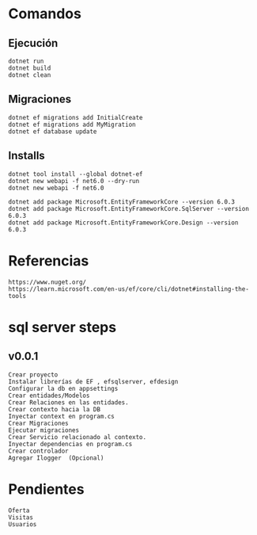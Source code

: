 # Comandos

## Ejecución

    dotnet run
    dotnet build
    dotnet clean

## Migraciones

    dotnet ef migrations add InitialCreate
    dotnet ef migrations add MyMigration
    dotnet ef database update

## Installs

    dotnet tool install --global dotnet-ef
    dotnet new webapi -f net6.0 --dry-run
    dotnet new webapi -f net6.0

    dotnet add package Microsoft.EntityFrameworkCore --version 6.0.3
    dotnet add package Microsoft.EntityFrameworkCore.SqlServer --version 6.0.3
    dotnet add package Microsoft.EntityFrameworkCore.Design --version 6.0.3

# Referencias

    https://www.nuget.org/
    https://learn.microsoft.com/en-us/ef/core/cli/dotnet#installing-the-tools

# sql server steps

## v0.0.1

    Crear proyecto
    Instalar librerías de EF , efsqlserver, efdesign
    Configurar la db en appsettings
    Crear entidades/Modelos
    Crear Relaciones en las entidades.
    Crear contexto hacia la DB
    Inyectar context en program.cs
    Crear Migraciones
    Ejecutar migraciones
    Crear Servicio relacionado al contexto.
    Inyectar dependencias en program.cs
    Crear controlador
    Agregar Ilogger  (Opcional)

# Pendientes

    Oferta
    Visitas
    Usuarios

